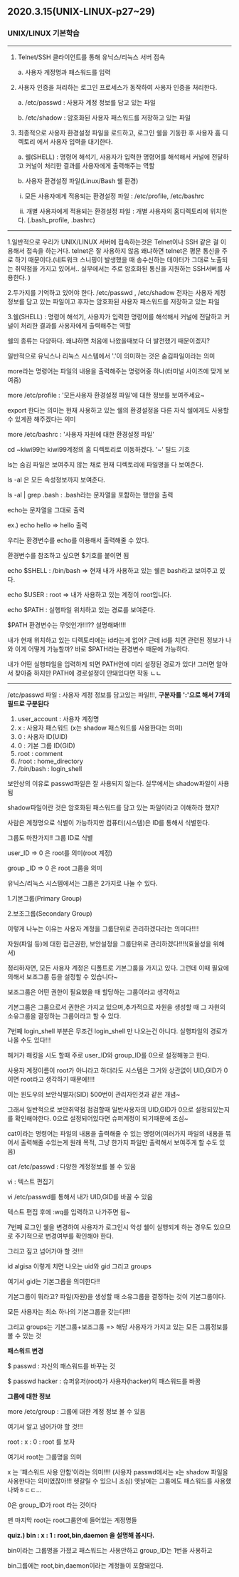 ## 2020.3.15(UNIX-LINUX-p27~29)

 ### UNIX/LINUX 기본학습

<hr>

1. Telnet/SSH 클라이언트를 통해 유닉스/리눅스 서버 접속

   a. 사용자 계정명과 패스워드를 입력

2. 사용자 인증을 처리하는 로그인 프로세스가 동작하여 사용자 인증을 처리한다.

   a. /etc/passwd : 사용자 계정 정보를 담고 있는 파일

   b. /etc/shadow : 암호화된 사용자 패스워드를 저장하고 있는 파일

3. 최종적으로 사용자 환경설정 파일을 로드하고, 로그인 쉘을 기동한 후 사용자 홈 디렉토리 에서 사용자 입력을 대기한다.

   a. 쉘(SHELL) : 명령어 해석기, 사용자가 입력한 명령어를 해석해서 커널에 전달하고 커널이 처리한 결과를 사용자에게 출력해주는 역할

   b. 사용자 환경설정 파일(Linux/Bash 쉘 환경)

   ​	i. 모든 사용자에게 적용되는 환경설정 파일 : /etc/profile, /etc/bashrc

   ​	ii. 개별 사용자에게 적용되는 환경설정 파일 : 개별 사용자의 홈디렉토리에 위치한다. (.bash_profile, .bashrc)

<hr>
1.일반적으로 우리가 UNIX/LINUX 서버에 접속하는것은 Telnet이나 SSH 같은 걸 이용해서 접속을 하는거다. telnet은 잘 사용하지 않음 왜냐하면 telnet은 평문 통신을 주로 하기 때문이다.(네트워크 스니핑이 발생했을 때 송수신하는 데이터가 그대로 노출되는 취약점을 가지고 있어서.. 실무에서는 주로 암호화된 통신을 지원하는 SSH서버를 사용한다. )

2.두가지를 기억하고 있어야 한다. /etc/passwd , /etc/shadow 전자는 사용자 계정 정보를 담고 있는 파일이고 후자는 암호화된 사용자 패스워드를 저장하고 있는 파일

3.쉘(SHELL) : 명령어 해석기, 사용자가 입력한 명령어를 해석해서 커널에 전달하고 커널이 처리한 결과를 사용자에게 출력해주는 역할

쉘의 종류는 다양하다. 왜냐하면 처음에 나왔을때보다 더 발전했기 때문이겠지?

일반적으로 유닉스나 리눅스 시스템에서 '.'이 의미하는 것은 숨김파일이라는 의미

more라는 명령어는  파일의 내용을 출력해주는 명령어중 하나(터미널 사이즈에 맞게 보여줌)

more /etc/profile : '모든사용자 환경설정 파일'에 대한 정보를 보여주세요~

export 한다는 의미는 현재 사용하고 있는 쉘의 환경설정을 다른 자식 쉘에게도 사용할 수 있게끔 해주겠다는 의미

more /etc/bashrc : '사용자 자원에 대한 환경설정 파일'

cd ~kiwi99는 kiwi99계정의 홈 디렉토리로 이동하겠다. '~' 틸드 기호

ls는 숨김 파일은 보여주지 않는 채로 현재 디렉토리에 파일명을 다 보여준다.

ls -al 은 모든 속성정보까지 보여준다.

ls -al | grep .bash : .bash라는 문자열을 포함하는 행만을 출력

echo는 문자열을 그대로 출력

ex.) echo hello => hello 출력

우리는 환경변수를 echo를 이용해서 출력해줄 수 있다.

환경변수를 참조하고 싶으면 $기호를 붙이면 됨

echo $SHELL : /bin/bash => 현재 내가 사용하고 있는 쉘은 bash라고 보여주고 있다. 

echo $USER : root  => 내가 사용하고 있는 계정이 root입니다.

echo $PATH : 실행파일 위치하고 있는 경로를 보여준다.

$PATH 환경변수는 무엇인가!!!?? 설명해봐!!!!

내가 현재 위치하고 있는 디렉토리에는 id라는게 없어? 근데 id를 치면 관련된 정보가 나와 이게 어떻게 가능할까? 바로 $PATH라는 환경변수 때문에 가능하다.

내가 어떤 실행파일을 입력하게 되면 PATH안에 미리 설정된 경로가 있다! 그러면 알아서 찾아줌 하지만 PATH에 경로설정이 안돼있다면 작동 ㄴㄴ

<hr>

/etc/passwd 파일 : 사용자 계정 정보를 담고있는 파일!!!, **구분자를 ':'으로 해서 7개의 필드로 구분된다**



1. user_account : 사용자 계정명
2. x : 사용자 패스워드 (x는 shadow 패스워드를 사용한다는 의미)
3. 0 : 사용자 ID(UID)
4. 0 : 기본 그룹 ID(GID)
5. root : comment
6. /root : home_directory
7. /bin/bash : login_shell



보안상의 이유로 passwd파일은 잘 사용되지 않는다. 실무에서는 shadow파일이 사용됨

shadow파일이란 것은 암호화된 패스워드를 담고 있는 파일이라고 이해하라 했지?

사람은 계정명으로 식별이 가능하지만 컴퓨터(시스템)은 ID를 통해서 식별한다.

그룹도 마찬가지!! 그룹 ID로 식별

user_ID => 0 은 root를 의미(root 계정)

group _ID => 0 은 root 그룹을 의미

유닉스/리눅스 시스템에서는 그룹은 2가지로 나눌 수 있다.

1.기본그룹(Primary Group)

2.보조그룹(Secondary Group)

이렇게 나누는 이유는 사용자 계정을 그룹단위로 관리하겠다라는 의미다!!!!

자원(파일 등)에 대한 접근권한, 보안설정을 그룹단위로 관리하겠다!!!!(효율성을 위해서)



정리하자면, 모든 사용자 계정은 디폴트로 기본그룹을 가지고 있다. 그런데 이때 필요에 의해서 보조그룹 등을 설정할 수 있습니다~

보조그룹은 어떤 권한이 필요했을 때 할당하는 그룹이라고 생각하고

기본그룹은 그룹으로서 권한은 가지고 있으며,추가적으로 자원을 생성할 때 그 자원의 소유그룹을 결정하는 그룹이라고 할 수 있다.



7번째 login_shell 부분은 무조건 login_shell 만 나오는건 아니다. 실행파일의 경로가 나올 수도 있다!!!

해커가 해킹을 시도 할때 주로 user_ID와 group_ID를 0으로 설정해놓고 한다.

사용자 계정이름이 root가 아니라고 하더라도 시스템은 그거와 상관없이 UID,GID가 0이면 root라고 생각하기 때문에!!!!

이는 윈도우의 보안식별자(SID) 500번이 관리자인것과 같은 개념~

그래서 일반적으로 보안취약점 점검할때 일반사용자의 UID,GID가 0으로 설정되있는지를 확인해야한다. 0으로 설정되어있다면 슈퍼계정이 되기때문에 조심~



cat이라는 명령어는 파일의 내용을 출력해줄 수 있는 명령어(여러가지 파일의 내용을 묶어서 출력해줄 수있는게 원래 목적, 그냥 한가지 파일만 출력해서 보여주게 할 수도 있음)

cat /etc/passwd : 다양한 계정정보를 볼 수 있음

vi : 텍스트 편집기



vi /etc/passwd를 통해서 내가 UID,GID를 바꿀 수 있음

텍스트 편집 후에 :wq를 입력하고 나가주면 됨~

7번째 로그인 쉘을 변경하여 사용자가 로그인시 악성 쉘이 실행되게 하는 경우도 있으므로 주기적으로 변경여부를 확인해야 한다.



그리고 짚고 넘어가야 할 것!!!

id algisa 이렇게 치면 나오는 uid와 gid 그리고 groups

여기서 gid는 기본그룹을 의미한다!!

기본그룹이 뭐라고? 파일(자원)을 생성할 때 소유그룹을 결정하는 것이 기본그룹이다.

모든 사용자는 최소 하나의 기본그룹을 갖는다!!!

그리고 groups는 기본그룹+보조그룹 => 해당 사용자가 가지고 있는 모든 그룹정보를 볼 수 있는 것



**패스워드 변경**

$ passwd : 자신의 패스워드를 바꾸는 것

$ passwd hacker : 슈퍼유저(root)가 사용자(hacker)의 패스워드를 바꿈



**그룹에 대한 정보**

more /etc/group : 그룹에 대한 계정 정보 볼 수 있음 

여기서 알고 넘어가야 할 것!!!

root : x : 0 : root 를 보자

여기서 root는 그룹명을 의미

x 는 '패스워드 사용 안함'이라는 의미!!!! (사용자 passwd에서는 x는 shadow 파일을 사용한다는 의미였잖아!!! 헷갈릴 수 있으니 조심) 옛날에는 그룹에도 패스워드를 사용했나봐ㅎㄷㄷ...

0은 group_ID가 root 라는 것이다

맨 마지막 root는 root그룹안에 들어있는 계정명들

**quiz.) bin : x : 1 : root,bin,daemon 을 설명해 봅시다.**

bin이라는 그룹명을 가졌고 패스워드는 사용안하고 group_ID는 1번을 사용하고 

bin그룹에는 root,bin,daemon이라는 계정들이 포함돼있다.















